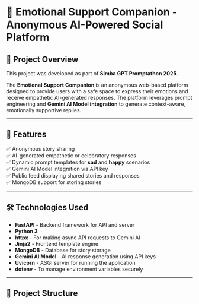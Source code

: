 # 🌟 Emotional Support Companion - Anonymous AI-Powered Social Platform

## 📖 Project Overview
This project was developed as part of **Simba GPT Promptathon 2025**.

The **Emotional Support Companion** is an anonymous web-based platform designed to provide users with a safe space to express their emotions and receive empathetic AI-generated responses. The platform leverages prompt engineering and **Gemini AI Model integration** to generate context-aware, emotionally supportive replies.

---

## 🚀 Features
✅ Anonymous story sharing  
✅ AI-generated empathetic or celebratory responses  
✅ Dynamic prompt templates for **sad** and **happy** scenarios  
✅ Gemini AI Model integration via API key  
✅ Public feed displaying shared stories and responses   
✅ MongoDB support for storing stories

---

## 🛠️ Technologies Used
- **FastAPI** - Backend framework for API and server
- **Python 3**
- **httpx** - For making async API requests to Gemini AI
- **Jinja2** - Frontend template engine
- **MongoDB** - Database for story storage
- **Gemini AI Model** - AI response generation using API keys
- **Uvicorn** - ASGI server for running the application
- **dotenv** - To manage environment variables securely

---

## 📂 Project Structure
